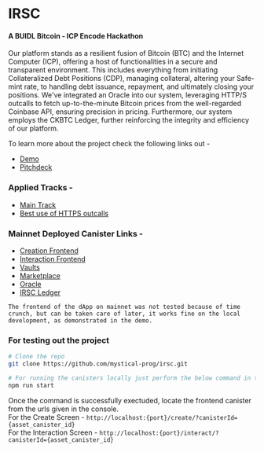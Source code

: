 # IRSC
#### A BUIDL Bitcoin - ICP Encode Hackathon 

Our platform stands as a resilient fusion of Bitcoin (BTC) and the Internet Computer (ICP), offering a host of functionalities in a secure and transparent environment. This includes everything from initiating Collateralized Debt Positions (CDP), managing collateral, altering your Safe-mint rate, to handling debt issuance, repayment, and ultimately closing your positions. We've integrated an Oracle into our system, leveraging HTTP/S outcalls to fetch up-to-the-minute Bitcoin prices from the well-regarded Coinbase API, ensuring precision in pricing. Furthermore, our system employs the CKBTC Ledger, further reinforcing the integrity and efficiency of our platform.

To learn more about the project check the following links out - 

- [Demo](https://www.youtube.com/watch?v=BSCID3GLWhM)
- [Pitchdeck](https://drive.google.com/file/d/1PyNwZLvI7l5dgb2ILo05B2xscZsWD_PG/view?usp=sharing)

### Applied Tracks -

- [Main Track](https://encodeclub.notion.site/Internet-Computer-BUIDL-Bitcoin-Hackathon-powered-by-Encode-Hacker-Pack-7a6a99a97d2a47c48bf12f2a38903fcd?p=ac0ee22a63ce429e96a60f466dd07034&pm=s)
- [Best use of HTTPS outcalls](https://github.com/mystical-prog/irsc/blob/8624ba768dbfecb5297616fe98a687b2675d60b3/src/oracle/main.mo#L14)


### Mainnet Deployed Canister Links - 

- [Creation Frontend](https://idqav-oaaaa-aaaao-avbpq-cai.icp0.io/create/)
- [Interaction Frontend](https://idqav-oaaaa-aaaao-avbpq-cai.icp0.io/interact/)
- [Vaults](https://a4gq6-oaaaa-aaaab-qaa4q-cai.raw.icp0.io/?id=lge36-tiaaa-aaaao-avbea-cai)
- [Marketplace](https://a4gq6-oaaaa-aaaab-qaa4q-cai.raw.icp0.io/?id=kfisy-hqaaa-aaaao-avbcq-cai)
- [Oracle](https://a4gq6-oaaaa-aaaab-qaa4q-cai.raw.icp0.io/?id=klk7q-4aaaa-aaaao-avbdq-cai)
- [IRSC Ledger](https://a4gq6-oaaaa-aaaab-qaa4q-cai.raw.icp0.io/?id=kcjum-kiaaa-aaaao-avbca-cai)

```The frontend of the dApp on mainnet was not tested because of time crunch, but can be taken care of later, it works fine on the local development, as demonstrated in the demo.```

### For testing out the project

```bash
# Clone the repo
git clone https://github.com/mystical-prog/irsc.git

# For running the canisters locally just perform the below command in the root dir
npm run start
```

Once the command is successfully exectuded, locate the frontend canister from the urls given in the console. <br />
For the Create Screen - `http://localhost:{port}/create/?canisterId={asset_canister_id}` <br />
For the Interaction Screen - `http://localhost:{port}/interact/?canisterId={asset_canister_id}` <br />

